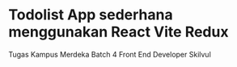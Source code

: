 # Todolist App sederhana menggunakan React Vite Redux

Tugas Kampus Merdeka Batch 4 Front End Developer Skilvul
